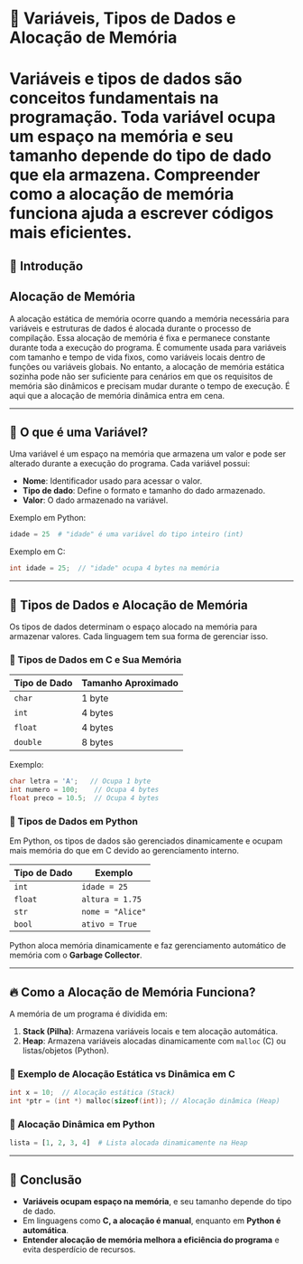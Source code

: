# 📌 Variáveis, Tipos de Dados e Alocação de Memória


# Variáveis e tipos de dados são conceitos fundamentais na programação. Toda variável ocupa um espaço na memória e seu tamanho depende do tipo de dado que ela armazena. Compreender como a alocação de memória funciona ajuda a escrever códigos mais eficientes. 

## 🔹 Introdução

## Alocação de Memória

A alocação estática de memória ocorre quando a memória necessária para variáveis ​​e estruturas de dados é alocada durante o processo de compilação. Essa alocação de memória é fixa e permanece constante durante toda a execução do programa. É comumente usada para variáveis ​​com tamanho e tempo de vida fixos, como variáveis ​​locais dentro de funções ou variáveis ​​globais.
No entanto, a alocação de memória estática sozinha pode não ser suficiente para cenários em que os requisitos de memória são dinâmicos e precisam mudar durante o tempo de execução. É aqui que a alocação de memória dinâmica entra em cena.

---

## 🧠 O que é uma Variável?
Uma variável é um espaço na memória que armazena um valor e pode ser alterado durante a execução do programa. Cada variável possui:
- **Nome**: Identificador usado para acessar o valor.
- **Tipo de dado**: Define o formato e tamanho do dado armazenado.
- **Valor**: O dado armazenado na variável.

Exemplo em Python:
```python
idade = 25  # "idade" é uma variável do tipo inteiro (int)
```

Exemplo em C:
```c
int idade = 25;  // "idade" ocupa 4 bytes na memória
```

---

## 🔹 Tipos de Dados e Alocação de Memória
Os tipos de dados determinam o espaço alocado na memória para armazenar valores. Cada linguagem tem sua forma de gerenciar isso.

### 🔹 Tipos de Dados em C e Sua Memória
| Tipo de Dado | Tamanho Aproximado |
|-------------|------------------|
| `char`      | 1 byte           |
| `int`       | 4 bytes          |
| `float`     | 4 bytes          |
| `double`    | 8 bytes          |

Exemplo:
```c
char letra = 'A';   // Ocupa 1 byte
int numero = 100;    // Ocupa 4 bytes
float preco = 10.5;  // Ocupa 4 bytes
```

### 🔹 Tipos de Dados em Python
Em Python, os tipos de dados são gerenciados dinamicamente e ocupam mais memória do que em C devido ao gerenciamento interno.

| Tipo de Dado | Exemplo |
|-------------|--------|
| `int`       | `idade = 25` |
| `float`     | `altura = 1.75` |
| `str`       | `nome = "Alice"` |
| `bool`      | `ativo = True` |

Python aloca memória dinamicamente e faz gerenciamento automático de memória com o **Garbage Collector**.

---

## 🔥 Como a Alocação de Memória Funciona?
A memória de um programa é dividida em:
1. **Stack (Pilha)**: Armazena variáveis locais e tem alocação automática.
2. **Heap**: Armazena variáveis alocadas dinamicamente com `malloc` (C) ou listas/objetos (Python).

### 📌 Exemplo de Alocação Estática vs Dinâmica em C
```c
int x = 10;  // Alocação estática (Stack)
int *ptr = (int *) malloc(sizeof(int)); // Alocação dinâmica (Heap)
```

### 📌 Alocação Dinâmica em Python
```python
lista = [1, 2, 3, 4]  # Lista alocada dinamicamente na Heap
```

---

## 🚀 Conclusão
- **Variáveis ocupam espaço na memória**, e seu tamanho depende do tipo de dado.
- Em linguagens como **C, a alocação é manual**, enquanto em **Python é automática**.
- **Entender alocação de memória melhora a eficiência do programa** e evita desperdício de recursos.




